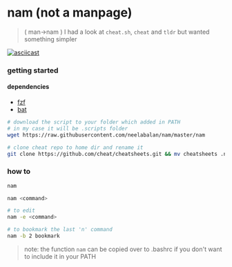 # nam (not a manpage)
> ( man->nam )
> I had a look at `cheat.sh`, `cheat` and `tldr` but wanted something simpler

[![asciicast](https://asciinema.org/a/YCGxW4WNB2iA3Me38CAQrvIk9.svg)](https://asciinema.org/a/YCGxW4WNB2iA3Me38CAQrvIk9)

### getting started

#### dependencies
- [fzf](https://github.com/junegunn/fzf)
- [bat](https://github.com/sharkdp/bat)

```bash
# download the script to your folder which added in PATH
# in my case it will be .scripts folder
wget https://raw.githubusercontent.com/neelabalan/nam/master/nam

# clone cheat repo to home dir and rename it
git clone https://github.com/cheat/cheatsheets.git && mv cheatsheets .nam
```

### how to 

```bash
nam

nam <command>

# to edit
nam -e <command>

# to bookmark the last 'n' command
nam -b 2 bookmark
```

> note: the function `nam` can be copied over to .bashrc if you don't want to include it in your PATH

